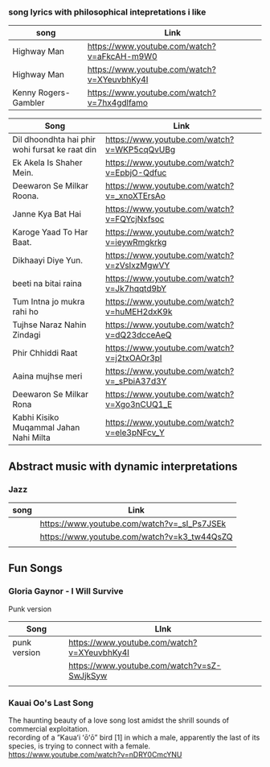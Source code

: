 ### song lyrics with philosophical intepretations i like


| song                 | Link                                        |
| -------------------- | ------------------------------------------- |
| Highway Man          | https://www.youtube.com/watch?v=aFkcAH-m9W0 |
| Highway Man          | https://www.youtube.com/watch?v=XYeuvbhKy4I |
| Kenny Rogers-Gambler | https://www.youtube.com/watch?v=7hx4gdlfamo |
 


| Song                                           | Link                                        |
| ---------------------------------------------- | ------------------------------------------- |
| Dil dhoondhta hai phir wohi fursat ke raat din | https://www.youtube.com/watch?v=WKP5cqQvUBg |
| Ek Akela Is Shaher Mein.                       | https://www.youtube.com/watch?v=EpbjO-Qdfuc |
| Deewaron Se Milkar Roona.                      | https://www.youtube.com/watch?v=_xnoXTErsAo |
| Janne Kya Bat Hai                              | https://www.youtube.com/watch?v=FQYcjNxfsoc |
| Karoge Yaad To Har Baat.                       | https://www.youtube.com/watch?v=ieywRmgkrkg |
| Dikhaayi Diye Yun.                             | https://www.youtube.com/watch?v=zVsIxzMgwVY |
| beeti na bitai raina                           | https://www.youtube.com/watch?v=Jk7hqqtd9bY |
| Tum Intna jo mukra rahi ho                     | https://www.youtube.com/watch?v=huMEH2dxK9k |
| Tujhse Naraz Nahin Zindagi                     | https://www.youtube.com/watch?v=dQ23dcceAeQ |
| Phir Chhiddi Raat                              | https://www.youtube.com/watch?v=j2txOAOr3pI |
| Aaina mujhse meri                              | https://www.youtube.com/watch?v=_sPbiA37d3Y |
| Deewaron Se Milkar Rona                        | https://www.youtube.com/watch?v=Xgo3nCUQ1_E |
| Kabhi Kisiko Muqammal Jahan Nahi Milta                                               |   https://www.youtube.com/watch?v=ele3pNFcv_Y                                          |


## Abstract music with dynamic interpretations  
### Jazz
| song | Link                                        |
| ---- | ------------------------------------------- |
|      | https://www.youtube.com/watch?v=_sI_Ps7JSEk |
|      | https://www.youtube.com/watch?v=k3_tw44QsZQ |
|      |                                             |
  

 
## Fun Songs

### Gloria Gaynor - I Will Survive 
 Punk version
  

| Song         | LInk                                        |
| ------------ | ------------------------------------------- |
| punk version | https://www.youtube.com/watch?v=XYeuvbhKy4I |
|              | https://www.youtube.com/watch?v=sZ-SwJjkSyw |
|              |                                             |

### Kauai Oo's Last Song 
The haunting beauty of a love song lost amidst the shrill sounds of commercial exploitation.  
recording of a ”Kauaʻi ʻōʻō” bird [1] in which a male, apparently the last of its species, is trying to connect with a female.   
https://www.youtube.com/watch?v=nDRY0CmcYNU  


